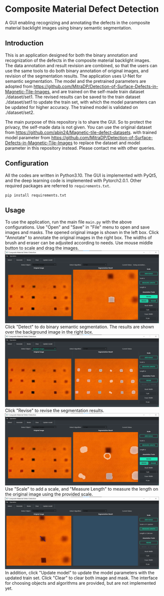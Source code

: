 # Composite Material Defect Detection
A GUI enabling recognizing and annotating the defects in the composite material backlight images using binary semantic segmentation.

## Introduction
This is an application designed for both the binary annotation and recognization of the defects in the composite material backlight images. The data annotation and result revision are combined, so that the users can use the same tools to do both binary annotation of original images, and revision of the segmentation results. The application uses U-Net for semantic segmentation. The model and the pretrained parameters are adopted from https://github.com/MitraDP/Detection-of-Surface-Defects-in-Magnetic-Tile-Images, and are trained on the self-made train dataset ./dataset/set1. The revised results can be saved to the train dataset ./dataset/set1 to update the train set, with which the model parameters can be updated for higher accuracy. The trained model is validated on ./dataset/set2.

The main purpose of this repository is to share the GUI. So to protect the privacy, the self-made data is not given. You can use the original dataset from https://github.com/abin24/Magnetic-tile-defect-datasets. with trained model parameter from https://github.com/MitraDP/Detection-of-Surface-Defects-in-Magnetic-Tile-Images to replace the dataset and model parameter in this repository instead. Please contact me with other queries.

## Configuration
All the codes are written in Python3.10. The GUI is implemented with PyQt5, and the deep learning code is implemented with Pytorch2.0.1. Other required packages are referred to `requirements.txt`.
```
pip install requirements.txt
```

## Usage
To use the application, run the main file `main.py` with the above configurations. Use "Open" and "Save" in "File" menu to open and save images and masks. The opened original image is shown in the left box. Click "Annotate" to annotate the original images in the right box. The widths of brush and eraser can be adjusted according to needs. Use mouse middle button to scale and drag the images.
![annotation](https://github.com/SH-Xu/Composite-Material-Defect-Detection/blob/main/example_image/annotation.png)
Click "Detect" to do binary semantic segmentation. The results are shown over the background image in the right box.
![detect](https://github.com/SH-Xu/Composite-Material-Defect-Detection/blob/main/example_image/detect.png)
Click "Revise" to revise the segmentation results.
![revise](https://github.com/SH-Xu/Composite-Material-Defect-Detection/blob/main/example_image/revise.png)
Use "Scale" to add a scale, and "Measure Length" to measure the length on the original image using the provided scale.
![measure](https://github.com/SH-Xu/Composite-Material-Defect-Detection/blob/main/example_image/measure.png)
In addition, click "Update model" to update the model parameters with the updated train set. Click "Clear" to clear both image and mask. The interface for choosing objects and algorithms are provided, but are not implemented yet.
